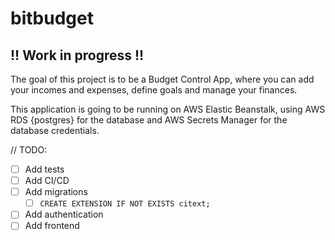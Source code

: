 # bitbudget

## !! Work in progress !!


The goal of this project is to be a Budget Control App, where you can add your incomes and expenses, define goals and manage your finances.

This application is going to be running on AWS Elastic Beanstalk, using AWS RDS {postgres} for the database and AWS Secrets Manager for the database credentials.


// TODO:
- [ ] Add tests
- [ ] Add CI/CD
- [ ] Add migrations
  - [ ] `CREATE EXTENSION IF NOT EXISTS citext;`
- [ ] Add authentication
- [ ] Add frontend